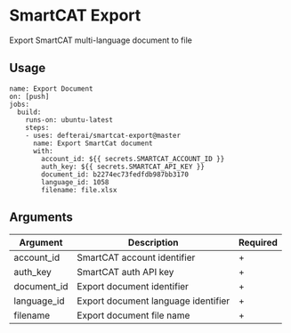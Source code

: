 # SmartCAT Export
Export SmartCAT multi-language document to file

## Usage

```
name: Export Document
on: [push]
jobs:
  build:
    runs-on: ubuntu-latest
    steps:
    - uses: defterai/smartcat-export@master
      name: Export SmartCat document
      with:
        account_id: ${{ secrets.SMARTCAT_ACCOUNT_ID }}
        auth_key: ${{ secrets.SMARTCAT_API_KEY }}
        document_id: b2274ec73fedfdb987bb3170
        language_id: 1058
        filename: file.xlsx
```

## Arguments
| Argument | Description | Required |
|---|---|---|
| account_id | SmartCAT account identifier | + |
| auth_key | SmartCAT auth API key | + |
| document_id | Export document identifier | + |
| language_id | Export document language identifier | + |
| filename | Export document file name | + |
